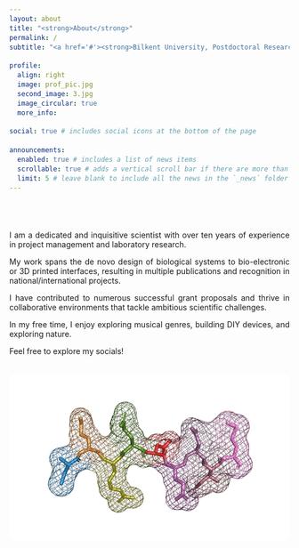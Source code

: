 ```yaml
---
layout: about
title: "<strong>About</strong>"
permalink: /
subtitle: "<a href='#'><strong>Bilkent University, Postdoctoral Researcher</strong></a>, <strong>National Institute of Materials Science and Nanotechnology</strong>"

profile:
  align: right
  image: prof_pic.jpg
  second_image: 3.jpg
  image_circular: true
  more_info: 

social: true # includes social icons at the bottom of the page

announcements:
  enabled: true # includes a list of news items
  scrollable: true # adds a vertical scroll bar if there are more than 3 news items
  limit: 5 # leave blank to include all the news in the `_news` folder
---
```


<div style="text-align: justify; padding-top: 40px;">
  <p>I am a dedicated and inquisitive scientist with over ten years of experience in project management and laboratory research.</p>

  <p>My work spans the de novo design of biological systems to bio-electronic or 3D printed interfaces, resulting in multiple publications and recognition in national/international projects.</p>

  <p>I have contributed to numerous successful grant proposals and thrive in collaborative environments that tackle ambitious scientific challenges.</p>

  <p>In my free time, I enjoy exploring musical genres, building DIY devices, and exploring nature.</p>

  <p>Feel free to explore my socials!</p>

  <!-- Bottom Image -->
  <div style="text-align: center; margin-top: 2rem;">
    <img src="/assets/img/my_protein_figure.png" 
         alt="Bottom Image" 
         style="width: 700px; height: 300px; object-fit: cover; border-radius: 10px;">
  </div>
</div>
